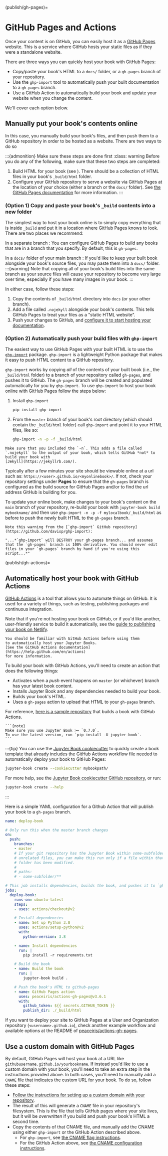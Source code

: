 (publish/gh-pages)=
# GitHub Pages and Actions

Once your content is on GitHub, you can easily host it as a [GitHub Pages](https://docs.github.com/en/github/working-with-github-pages) website. This is a service where GitHub hosts your static files as if they were a standalone website.

There are three ways you can quickly host your book with GitHub Pages:

* Copy/paste your book's HTML to a `docs/` folder, or a `gh-pages` branch of your repository.
* Use the `ghp-import` tool to automatically push your built documentation to a `gh-pages` branch.
* Use a GitHub Action to automatically build your book and update your website when you change the content.

We'll cover each option below.

## Manually put your book's contents online

In this case, you manually build your book's files, and then push them to a GitHub repository in order to be hosted as a website.
There are two ways to do so

:::{admonition} Make sure these steps are done first
:class: warning
Before you do any of the following, make sure that these two steps are completed:

1. Build HTML for your book (see [](../tutorials/start/build.md)).
   There should be a collection of HTML files in your book's `_build/html` folder.
2. Configure your GitHub repository to serve a website via GitHub Pages at the location of your choice (either a branch or the `docs/` folder).
   See [the GitHub Pages documentation](https://docs.github.com/en/github/working-with-github-pages) for more information.
:::

### (Option 1) Copy and paste your book's `_build` contents into a new folder

The simplest way to host your book online is to simply copy everything that is inside `_build` and put it in a location where GitHub Pages knows to look.
There are two places we recommend:

In a separate branch
: You can configure GitHub Pages to build any books that are in a branch that you specify.
  By default, this is `gh-pages`.

In a `docs/` folder of your main branch
: If you'd like to keep your built book alongside your book's source files, you may paste them into a `docs/` folder.
  :::{warning}
  Note that copying all of your book's build files into the same branch as your source files will cause your repository to become very large over time, especially if you have many images in your book.
  :::

In either case, follow these steps:

1. Copy the contents of `_build/html` directory into `docs` (or your other branch).
2. Add a file called `.nojekyll` alongside your book's contents.
   This tells GitHub Pages to treat your files as a "static HTML website".
3. Push your changes to GitHub, and [configure it to start hosting your documentation](https://docs.github.com/en/github/working-with-github-pages).

### (Option 2) Automatically push your build files with `ghp-import`

The easiest way to use GitHub Pages with your built HTML is to use the [`ghp-import`](https://github.com/davisp/ghp-import) package. `ghp-import` is a lightweight Python package that makes it easy to push HTML content to a GitHub repository.

`ghp-import` works by copying *all* of the contents of your built book (i.e., the `_build/html` folder) to a branch of your repository called `gh-pages`, and pushes it to GitHub.
The `gh-pages` branch will be created and populated automatically for you by `ghp-import`.
To use `ghp-import` to host your book online with GitHub Pages follow the steps below:

1. Install `ghp-import`

   ```bash
   pip install ghp-import
   ```

2. From the `master` branch of your book's root directory (which should contain the `_build/html` folder) call `ghp-import` and point it to your HTML files, like so:

   ```bash
   ghp-import -n -p -f _build/html
   ```

```{warning}
Make sure that you included the `-n`. This adds a file called `.nojekyll` to the output of your book, which tells GitHub *not* to build your book with
[Jekyll](https://jekyllrb.com/).
```

Typically after a few minutes your site should be viewable online at a url such as: `https://<user>.github.io/<myonlinebook>/`. If not, check your repository settings under **Pages** to ensure that the `gh-pages` branch is configured as the build source for GitHub Pages and/or to find the url address GitHub is building for you.

To update your online book, make changes to your book's content on the `main` branch of your repository, re-build your book with `jupyter-book build mybookname/` and then use `ghp-import -n -p -f mylocalbook/_build/html` as before to push the newly built HTML to the `gh-pages` branch.

```{warning}
Note this warning from the [`ghp-import` GitHub repository](https://github.com/davisp/ghp-import):

"...*`ghp-import` will DESTROY your gh-pages branch... and assumes that the `gh-pages` branch is 100% derivative. You should never edit files in your `gh-pages` branch by hand if you're using this script...*"
```

(publish/gh-actions)=
## Automatically host your book with GitHub Actions

[GitHub Actions](https://docs.github.com/en/actions) is a tool that allows you to automate things on GitHub.
It is used for a variety of things, such as testing, publishing packages and continuous integration.

Note that if you're not hosting your book on GitHub,
or if you'd like another, user-friendly service to build it automatically,
see the [guide to publishing your book on Netlify](./netlify.md).

```{note}
You should be familiar with GitHub Actions before using them
to automatically host your Jupyter Books.
[See the GitHub Actions documentation](https://help.github.com/en/actions)
for more information.
```

To build your book with GitHub Actions, you'll need to create
an action that does the following things:

* Activates when a *push* event happens on `master` (or whichever)
  branch has your latest book content.
* Installs Jupyter Book and any dependencies needed to build
  your book.
* Builds your book's HTML.
* Uses a `gh-pages` action to upload that HTML to your `gh-pages` branch.

For reference, [here is a sample repository](https://github.com/executablebooks/github-action-demo)
that builds a book with GitHub Actions.

````{margin}
```{note}
Make sure you use Jupyter Book >= `0.7.0`.
To use the latest version, run `pip install -U jupyter-book`.
```
````

:::{tip}
You can use the [Jupyter Book cookiecutter](https://github.com/executablebooks/cookiecutter-jupyter-book) to quickly create a book template that already includes the GitHub Actions workflow file needed to automatically deploy your book to GitHub Pages:

```bash
jupyter-book create --cookiecutter mybookpath/
```

For more help, see the [Jupyter Book cookiecutter GitHub repository](https://github.com/executablebooks/cookiecutter-jupyter-book), or run:

```bash
jupyter-book create --help
```
:::

Here is a simple YAML configuration
for a Github Action that will publish your book to a `gh-pages` branch.

```yaml
name: deploy-book

# Only run this when the master branch changes
on:
  push:
    branches:
    - master
    # If your git repository has the Jupyter Book within some-subfolder next to
    # unrelated files, you can make this run only if a file within that specific
    # folder has been modified.
    #
    # paths:
    # - some-subfolder/**

# This job installs dependencies, builds the book, and pushes it to `gh-pages`
jobs:
  deploy-book:
    runs-on: ubuntu-latest
    steps:
    - uses: actions/checkout@v2

    # Install dependencies
    - name: Set up Python 3.8
      uses: actions/setup-python@v2
      with:
        python-version: 3.8

    - name: Install dependencies
      run: |
        pip install -r requirements.txt

    # Build the book
    - name: Build the book
      run: |
        jupyter-book build .

    # Push the book's HTML to github-pages
    - name: GitHub Pages action
      uses: peaceiris/actions-gh-pages@v3.6.1
      with:
        github_token: ${{ secrets.GITHUB_TOKEN }}
        publish_dir: ./_build/html
```

If you want to deploy your site to GitHub Pages at a User and Organization repository (`<username>.github.io`), check another example workflow and available options at the README of [peaceiris/actions-gh-pages](https://github.com/peaceiris/actions-gh-pages).

## Use a custom domain with GitHub Pages

By default, GitHub Pages will host your book at a URL like `githubusername.github.io/yourbookname`.
If instead you'd like to use a custom domain with your book, you'll need to take an extra step in the instructions provided above.
In both cases, you'll need to manually add a `CNAME` file that indicates the custom URL for your book.
To do so, follow these steps:

- [Follow the instructions for setting up a custom domain with your repository](https://docs.github.com/en/pages/configuring-a-custom-domain-for-your-github-pages-site/managing-a-custom-domain-for-your-github-pages-site#configuring-an-apex-domain).
- The result of this will generate a `CNAME` file in your repository's filesystem.
  This is the file that tells GitHub pages where your site lives, but it will be *overwritten* if you build and push your book's HTML a second time.
- Copy the contents of that CNAME file, and manually add the CNAME using either `ghp-import` or the GitHub Action described above.
  - For `ghp-import`, see [the CNAME flag instructions](https://github.com/c-w/ghp-import#usage).
  - For the GitHub Action above, see [the CNAME configuration instructions](https://github.com/peaceiris/actions-gh-pages#%EF%B8%8F-add-cname-file-cname).
